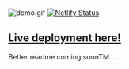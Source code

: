 # 
![demo.gif](demo.gif)
[![Netlify Status](https://api.netlify.com/api/v1/badges/b8aeff05-243f-4c40-b5ca-68d0addae48d/deploy-status)](https://app.netlify.com/sites/fleetwood-bounder/deploys)
## [Live deployment here!](https://fleetwood-bounder.netlify.app/)
Better readme coming soonTM...
